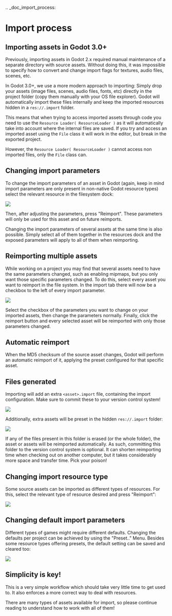 .. _doc_import_process:

Import process
==============

Importing assets in Godot 3.0+
------------------------------

Previously, importing assets in Godot 2.x required manual maintenance
of a separate directory with source assets. Without doing this, it was
impossible to specify how to convert and change import flags for
textures, audio files, scenes, etc.

In Godot 3.0+, we use a more modern approach to importing: Simply drop
your assets (image files, scenes, audio files, fonts, etc) directly in the
project folder (copy them manually with your OS file explorer).
Godot will automatically import these files internally
and keep the imported resources hidden in a `res://.import` folder.

This means that when trying to access imported assets through code you
need to use the `Resource Loader( ResourceLoader )` as it will
automatically take into account where the internal files are saved. If you
try and access an imported asset using the `File` class
it will work in the editor, but break in the exported project.

However, the `Resource Loader( ResourceLoader )` cannot access
non imported files, only the `File` class can.

Changing import parameters
--------------------------

To change the import parameters of an asset in Godot (again, keep in mind
import parameters are only present in non-native Godot resource types)
select the relevant resource in the filesystem dock:

![](img/asset_workflow1.png)

Then, after adjusting the parameters, press "Reimport". These parameters
will only be used for this asset and on future reimports.

Changing the import parameters of several assets at the same time is also
possible. Simply select all of them together in the resources dock and the
exposed parameters will apply to all of them when reimporting.

Reimporting multiple assets
---------------------------

While working on a project you may find that several assets need to have
the same parameters changed, such as enabling mipmaps, but you only want
those specific parameters changed. To do this, select every asset you want
to reimport in the file system. In the import tab there will now be a
checkbox to the left of every import parameter.

![](img/reimport_multiple.png)

Select the checkbox of the parameters you want to change on your imported
assets, then change the parameters normally. Finally, click the reimport
button and every selected asset will be reimported with only those
parameters changed.

Automatic reimport
------------------

When the MD5 checksum of the source asset changes, Godot will perform an
automatic reimport of it, applying the preset configured for that specific
asset.

Files generated
-----------------

Importing will add an extra `<asset>.import` file, containing the import
configuration. Make sure to commit these to your version control system!

![](img/asset_workflow4.png)

Additionally, extra assets will be preset in the hidden `res://.import` folder:

![](img/asset_workflow5.png)

If any of the files present in this folder is erased (or the whole folder), the
asset or assets will be reimported automatically. As such, committing this folder
to the version control system is optional. It can shorten
reimporting time when checking out on another computer, but it takes considerably
more space and transfer time. Pick your poison!

Changing import resource type
-----------------------------

Some source assets can be imported as different types of resources.
For this, select the relevant type of resource desired and
press "Reimport":

![](img/asset_workflow2.png)


Changing default import parameters
-----------------------------------

Different types of games might require different defaults.
Changing the defaults per project can be achieved by using the
"Preset.." Menu. Besides some resource types offering presets,
the default setting can be saved and cleared too:

![](img/asset_workflow3.png)

Simplicity is key!
------------------

This is a very simple workflow which should take very little time to get used to. It also enforces a more
correct way to deal with resources.

There are many types of assets available for import, so please continue reading to understand how to work
with all of them!
